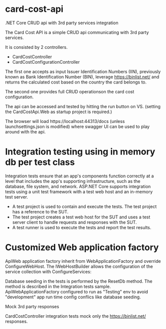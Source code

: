 # card-cost-api
.NET Core CRUD api with 3rd party services integration

The Card Cost API is a simple CRUD api communicating with 3rd party services.

It is consisted by 2 controllers.
- CardCostController 
- CardCostConfigurationController

The first one accepts as input Issuer Identification Numbers (IIN), previously known as Bank Identification Number (BIN), leverage  ​https://binlist.net/ 
and returns the calculated cost based on the country the card belongs to.

The second one provides full CRUD operationson the card cost configuration.

The api can be accessed and tested by hitting the run button on VS. (setting the CardCostApi.Web as startup project is required.)

The browser will load https://localhost:44313/docs (unless launchsettings.json is modified) where swagger UI can be used to play around with the api.

# Integration testing using in memory db per test class

Integration tests ensure that an app's components function correctly at a level that includes the app's supporting infrastructure, 
such as the database, file system, and network. 
ASP.NET Core supports integration tests using a unit test framework with a test web host and an in-memory test server.


- A test project is used to contain and execute the tests. The test project has a reference to the SUT.
- The test project creates a test web host for the SUT and uses a test server client to handle requests and responses with the SUT.
- A test runner is used to execute the tests and report the test results.

# Customized Web application factory
ApiWeb application factory inherit from WebApplicationFactory and override ConfigureWebHost. 
The IWebHostBuilder allows the configuration of the service collection with ConfigureServices:

Database seeding in the tests is performed by the ResetDb method. The method is described in the Integration tests sample.
ApiWebApplicationFactory configured to run as "Testing" env to avoid "development" app run time config conflics like database seeding.

Mock 3rd party responses

CardCostController integration tests mock only the ​https://binlist.net/ responses.
